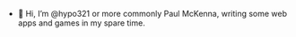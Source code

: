 - 👋 Hi, I’m @hypo321 or more commonly Paul McKenna, writing some web apps and games in my spare time.

<!---
hypo321/hypo321 is a ✨ special ✨ repository because its `README.md` (this file) appears on your GitHub profile.
You can click the Preview link to take a look at your changes.
--->
